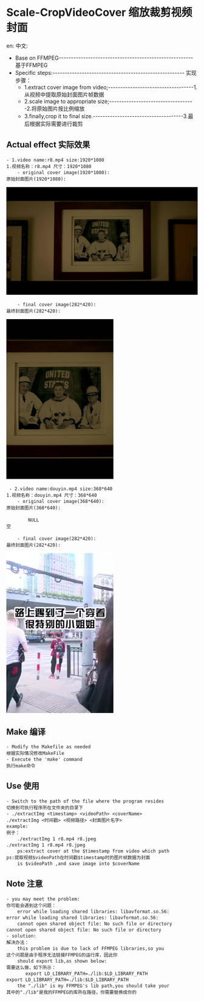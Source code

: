 # Scale-CropVideoCover                                                  缩放裁剪视频封面                                               
en:                                                                     中文:   
- Base on FFMPEG------------------------------------------------------- 基于FFMPEG
- Specific steps:------------------------------------------------------ 实现步骤：
    - 1.extract cover image from video;-----------------------------------1.从视频中提取原始封面图片帧数据
    - 2.scale image to appropriate size;-----------------------------------2.将原始图片按比例缩放
    - 3.finally,crop it to final size.-------------------------------------3.最后根据实际需要进行裁剪
 ## Actual effect                                                       实际效果
    - 1.video name:r8.mp4 size:1920*1080                                    1.视频名称：r8.mp4 尺寸：1920*1080
        - original cover image(1920*1080):                                      原始封面图片(1920*1080):
        
![image](Source/11111.jpeg) 

        - final cover image(282*420):                                           最终封面图片(282*420): 
        
![image](Source/r8.jpeg)  

     - 2.video name:douyin.mp4 size:368*640                                 1.视频名称：douyin.mp4 尺寸：368*640
        - original cover image(368*640):                                        原始封面图片(368*640):
        
            NULL                                                                    空
            
        - final cover image(282*420):                                            最终封面图片(282*420):
        
![image](Source/douyin.jpeg) 
   
  ## Make                                                               编译
    - Modify the Makefile as needed                                         根据实际情况修改MakeFile
    - Execute the 'make' command                                            执行make命令
  ## Use                                                                使用
    - Switch to the path of the file where the program resides              切换到可执行程序所在文件夹的目录下
    - ./extractImg <timestamp> <videoPath> <coverName>                      ./extractImg <时间戳> <视频路径> <封面图片名字>
    example:                                                                例子：
        ./extractImg 1 r8.mp4 r8.jpeg                                           ./extractImg 1 r8.mp4 r8.jpeg 
        ps:extract cover at the $timestamp from video which path                ps:提取视频$videoPath在时间戳$timestamp时的图片帧数据为封面
        is $videoPath ,and save image into $coverName
    
  ## Note                                                               注意     
    - you may meet the problem:                                              你可能会遇到这个问题：
        error while loading shared libraries: libavformat.so.56:              error while loading shared libraries: libavformat.so.56:
        cannot open shared object file: No such file or directory             cannot open shared object file: No such file or directory
    - solution:                                                              解决办法：
        this problem is due to lack of FFMPEG libraries,so you                  这个问题是由于程序无法链接FFMPEG的运行库，因此你
        should export lib,as shown below:                                       需要这么做，如下所示：
           export LD_LIBRARY_PATH=./lib:$LD_LIBRARY_PATH                            export LD_LIBRARY_PATH=./lib:$LD_LIBRARY_PATH
        the "./lib" is my FFMPEG's lib path,you should take your                其中的"./lib"是我的FFMPEG的库所在路径，你需要替换成你的
      
    
